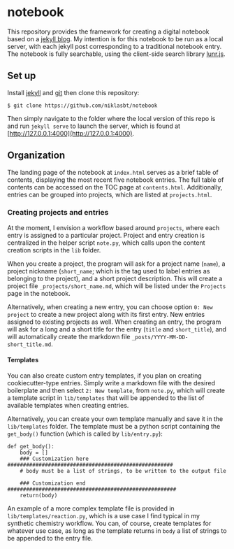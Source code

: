 # notebook

This repository provides the framework for creating a digital notebook based on a [jekyll blog](https://jekyllrb.com). My intention is for this notebook to be run as a local server, with each jekyll post corresponding to a traditional notebook entry. The notebook is fully searchable, using the client-side search library [lunr.js](https://lunrjs.com).

## Set up

Install [jekyll](link) and [git](https://git-scm.com) then clone this repository:
```
$ git clone https://github.com/niklasbt/notebook
```
Then simply navigate to the folder where the local version of this repo is and run `jekyll serve` to launch the server, which is found at [http://127.0.0.1:4000](http://127.0.0.1:4000).

## Organization

The landing page of the notebook at `index.html` serves as a brief table of contents, displaying the most recent five notebook entries. The full table of contents can be accessed on the TOC page at `contents.html`. Additionally, entries can be grouped into projects, which are listed at `projects.html`.

### Creating projects and entries

At the moment, I envision a workflow based around `projects`, where each entry is assigned to a particular project. Project and entry creation is centralized in the helper script `note.py`, which calls upon the content creation scripts in the `lib` folder.

When you create a project, the program will ask for a project name (`name`), a project nickname (`short_name`; which is the tag used to label entries as belonging to the project), and a short project description. This will create a project file `_projects/short_name.md`, which will be listed under the `Projects` page in the notebook.

Alternatively, when creating a new entry, you can choose option `0: New project` to create a new project along with its first entry. New entries assigned to existing projects as well. When creating an entry, the program will ask for a long and a short title for the entry (`title` and `short_title`), and will automatically create the markdown file `_posts/YYYY-MM-DD-short_title.md`.

#### Templates

You can also create custom entry templates, if you plan on creating cookiecutter-type entries. Simply write a markdown file with the desired boilerplate and then select `2: New template`, from `note.py`, which will create a template script in `lib/templates` that will be appended to the list of available templates when creating entries.

Alternatively, you can create your own template manually and save it in the `lib/templates` folder. The template must be a python script containing the `get_body()` function (which is called by `lib/entry.py`):

```
def get_body():
    body = []
    ### Customization here #####################################################
    # body must be a list of strings, to be written to the output file

    ### Customization end ######################################################
    return(body)
```

An example of a more complex template file is provided in `lib/templates/reaction.py`, which is a use case I find typical in my synthetic chemistry workflow. You can, of course, create templates for whatever use case, as long as the template returns in `body` a list of strings to be appended to the entry file.

